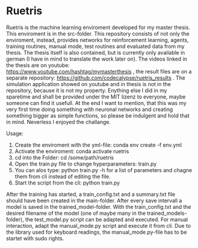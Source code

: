# Ruetris
Ruetris is the machine learning enviroment developed for my master thesis. This enviroment is in the src-folder.
This repository consists of not only the enviroment, instead, provides networks for reinforcement learning, agents,
training routines, manual mode, test routines and evaluated data from my thesis. The thesis itself is also contained, but 
is currently only available in german (I have in mind to translate the work later on). The videos linked in the thesis are
on youtube: https://www.youtube.com/hashtag/mymasterthesis , the result files are on a separate repository: https://github.com/codecalypse/ruetris_results .
The simulation application showed on youtube and in thesis is not in the repository, because it is not my property. Enything else 
I did in my sparetime and shall be provided under the MIT lizenz to everyone, maybe someone can find it usefull.
At the end I want to mention, that this was my very first time doing something with neuronal networks and creating something 
bigger as simple functions, so please be indulgent and hold that in mind. Neverless I enjoyed the challange.

Usage:
1) Create the enviroment with the yml-file: conda env create -f env.yml
2) Activate the enviroment: conda activate ruetris
3) cd into the Folder: cd /some/path/ruetris
4) Open the train.py file to change hyperparameters: <preferded editor> train.py
5) You can alos type: python train.py -h for a list of parameters and chagne them from cli instead of editing the file.
6) Start the script from the cli: python train.py <change some parameters from cli>

After the training has started, a train_config.txt and a summary.txt file should have been created in the main-folder.
After every save intervall a model is saved in the trained_model-folder. With the train_config.txt and the desired filename of the
model (one of maybe many in the trained_models-folder), the test_model.py script can be adapted and executed. For manual interaction, adapt
the manual_mode.py script and execute it from cli. Due to the library used for keyboard readings, the manual_mode.py-file has to be startet with sudo rights.
